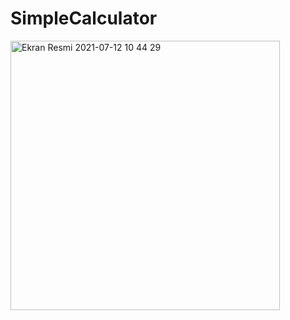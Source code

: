# SimpleCalculator


<img width="431" alt="Ekran Resmi 2021-07-12 10 44 29" src="https://user-images.githubusercontent.com/82177807/125253917-9db11500-e302-11eb-8eae-3d346ad04278.png">

